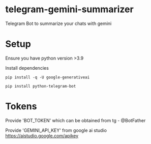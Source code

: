 # telegram-gemini-summarizer
Telegram Bot to summarize your chats with gemini

# Setup
Ensure you have python version >3.9

Install dependencies
```
pip install -q -U google-generativeai

pip install python-telegram-bot
```

# Tokens
Provide 'BOT_TOKEN' which can be obtained from tg - @BotFather

Provide 'GEMINI_API_KEY' from google ai studio https://aistudio.google.com/apikey
